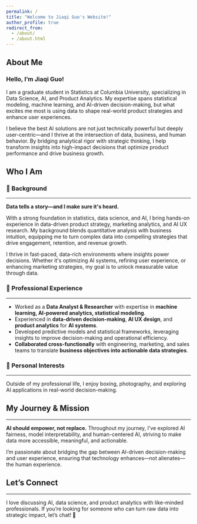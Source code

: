 ```yaml
---
permalink: /
title: "Welcome to Jiaqi Guo's Website!"
author_profile: true
redirect_from: 
  - /about/
  - /about.html
---
```


About Me
------
### **Hello, I’m Jiaqi Guo!**
I am a graduate student in Statistics at Columbia University, specializing in Data Science, AI, and Product Analytics. My expertise spans statistical modeling, machine learning, and AI-driven decision-making, but what excites me most is using data to shape real-world product strategies and enhance user experiences.

I believe the best AI solutions are not just technically powerful but deeply user-centric—and I thrive at the intersection of data, business, and human behavior. By bridging analytical rigor with strategic thinking, I help transform insights into high-impact decisions that optimize product performance and drive business growth. 

Who I Am
------

### **📌 Background**
------
**Data tells a story—and I make sure it's heard.**

With a strong foundation in statistics, data science, and AI, I bring hands-on experience in data-driven product strategy, marketing analytics, and AI UX research. My background blends quantitative analysis with business intuition, equipping me to turn complex data into compelling strategies that drive engagement, retention, and revenue growth.

I thrive in fast-paced, data-rich environments where insights power decisions. Whether it's optimizing AI systems, refining user experience, or enhancing marketing strategies, my goal is to unlock measurable value through data.

### **💼 Professional Experience**
------
- Worked as a **Data Analyst & Researcher** with expertise in **machine learning, AI-powered analytics, statistical modeling**.
- Experienced in **data-driven decision-making**, **AI UX design**, and **product analytics** for **AI systems**.
- Developed predictive models and statistical frameworks, leveraging insights to improve decision-making and operational efficiency.
- **Collaborated cross-functionally** with engineering, marketing, and sales teams to translate **business objectives into actionable data strategies**.
  
### **🎯 Personal Interests**
------
Outside of my professional life, I enjoy boxing, photography, and exploring AI applications in real-world decision-making.

## **My Journey & Mission**
------
**AI should empower, not replace.** Throughout my journey, I’ve explored AI fairness, model interpretability, and human-centered AI, striving to make data more accessible, meaningful, and actionable.

I’m passionate about bridging the gap between AI-driven decision-making and user experience, ensuring that technology enhances—not alienates—the human experience.

## **Let’s Connect**
------
I love discussing AI, data science, and product analytics with like-minded professionals. If you’re looking for someone who can turn raw data into strategic impact, let’s chat! 🚀
